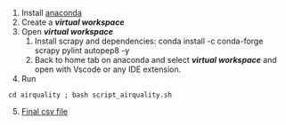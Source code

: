 1. Install [anaconda](https://www.anaconda.com/)
2. Create a ***virtual workspace***
3. Open ***virtual workspace***
    1. Install scrapy and dependencies: conda install -c conda-forge scrapy pylint autopep8 -y
    2. Back to home tab on anaconda and select ***virtual workspace*** and open with Vscode or any IDE extension.
4. Run 
```
cd airquality ; bash script_airquality.sh
```
5. [Final csv file](csv/data_sorted.csv)